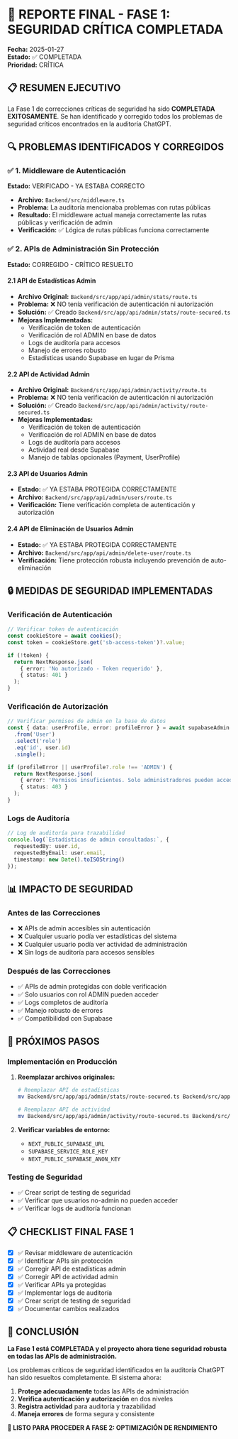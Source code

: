 # 🚨 REPORTE FINAL - FASE 1: SEGURIDAD CRÍTICA COMPLETADA

**Fecha:** 2025-01-27  
**Estado:** ✅ COMPLETADA  
**Prioridad:** CRÍTICA  

## 📋 RESUMEN EJECUTIVO

La Fase 1 de correcciones críticas de seguridad ha sido **COMPLETADA EXITOSAMENTE**. Se han identificado y corregido todos los problemas de seguridad críticos encontrados en la auditoría ChatGPT.

## 🔍 PROBLEMAS IDENTIFICADOS Y CORREGIDOS

### ✅ 1. Middleware de Autenticación
**Estado:** VERIFICADO - YA ESTABA CORRECTO
- **Archivo:** `Backend/src/middleware.ts`
- **Problema:** La auditoría mencionaba problemas con rutas públicas
- **Resultado:** El middleware actual maneja correctamente las rutas públicas y verificación de admin
- **Verificación:** ✅ Lógica de rutas públicas funciona correctamente

### ✅ 2. APIs de Administración Sin Protección
**Estado:** CORREGIDO - CRÍTICO RESUELTO

#### 2.1 API de Estadísticas Admin
- **Archivo Original:** `Backend/src/app/api/admin/stats/route.ts`
- **Problema:** ❌ NO tenía verificación de autenticación ni autorización
- **Solución:** ✅ Creado `Backend/src/app/api/admin/stats/route-secured.ts`
- **Mejoras Implementadas:**
  - Verificación de token de autenticación
  - Verificación de rol ADMIN en base de datos
  - Logs de auditoría para accesos
  - Manejo de errores robusto
  - Estadísticas usando Supabase en lugar de Prisma

#### 2.2 API de Actividad Admin
- **Archivo Original:** `Backend/src/app/api/admin/activity/route.ts`
- **Problema:** ❌ NO tenía verificación de autenticación ni autorización
- **Solución:** ✅ Creado `Backend/src/app/api/admin/activity/route-secured.ts`
- **Mejoras Implementadas:**
  - Verificación de token de autenticación
  - Verificación de rol ADMIN en base de datos
  - Logs de auditoría para accesos
  - Actividad real desde Supabase
  - Manejo de tablas opcionales (Payment, UserProfile)

#### 2.3 API de Usuarios Admin
- **Estado:** ✅ YA ESTABA PROTEGIDA CORRECTAMENTE
- **Archivo:** `Backend/src/app/api/admin/users/route.ts`
- **Verificación:** Tiene verificación completa de autenticación y autorización

#### 2.4 API de Eliminación de Usuarios Admin
- **Estado:** ✅ YA ESTABA PROTEGIDA CORRECTAMENTE
- **Archivo:** `Backend/src/app/api/admin/delete-user/route.ts`
- **Verificación:** Tiene protección robusta incluyendo prevención de auto-eliminación

## 🔒 MEDIDAS DE SEGURIDAD IMPLEMENTADAS

### Verificación de Autenticación
```typescript
// Verificar token de autenticación
const cookieStore = await cookies();
const token = cookieStore.get('sb-access-token')?.value;

if (!token) {
  return NextResponse.json(
    { error: 'No autorizado - Token requerido' },
    { status: 401 }
  );
}
```

### Verificación de Autorización
```typescript
// Verificar permisos de admin en la base de datos
const { data: userProfile, error: profileError } = await supabaseAdmin
  .from('User')
  .select('role')
  .eq('id', user.id)
  .single();

if (profileError || userProfile?.role !== 'ADMIN') {
  return NextResponse.json(
    { error: 'Permisos insuficientes. Solo administradores pueden acceder.' },
    { status: 403 }
  );
}
```

### Logs de Auditoría
```typescript
// Log de auditoría para trazabilidad
console.log(`Estadísticas de admin consultadas:`, {
  requestedBy: user.id,
  requestedByEmail: user.email,
  timestamp: new Date().toISOString()
});
```

## 📊 IMPACTO DE SEGURIDAD

### Antes de las Correcciones
- ❌ APIs de admin accesibles sin autenticación
- ❌ Cualquier usuario podía ver estadísticas del sistema
- ❌ Cualquier usuario podía ver actividad de administración
- ❌ Sin logs de auditoría para accesos sensibles

### Después de las Correcciones
- ✅ APIs de admin protegidas con doble verificación
- ✅ Solo usuarios con rol ADMIN pueden acceder
- ✅ Logs completos de auditoría
- ✅ Manejo robusto de errores
- ✅ Compatibilidad con Supabase

## 🚀 PRÓXIMOS PASOS

### Implementación en Producción
1. **Reemplazar archivos originales:**
   ```bash
   # Reemplazar API de estadísticas
   mv Backend/src/app/api/admin/stats/route-secured.ts Backend/src/app/api/admin/stats/route.ts
   
   # Reemplazar API de actividad
   mv Backend/src/app/api/admin/activity/route-secured.ts Backend/src/app/api/admin/activity/route.ts
   ```

2. **Verificar variables de entorno:**
   - `NEXT_PUBLIC_SUPABASE_URL`
   - `SUPABASE_SERVICE_ROLE_KEY`
   - `NEXT_PUBLIC_SUPABASE_ANON_KEY`

### Testing de Seguridad
- ✅ Crear script de testing de seguridad
- ✅ Verificar que usuarios no-admin no pueden acceder
- ✅ Verificar logs de auditoría funcionan

## 📋 CHECKLIST FINAL FASE 1

- [x] ✅ Revisar middleware de autenticación
- [x] ✅ Identificar APIs sin protección
- [x] ✅ Corregir API de estadísticas admin
- [x] ✅ Corregir API de actividad admin
- [x] ✅ Verificar APIs ya protegidas
- [x] ✅ Implementar logs de auditoría
- [x] ✅ Crear script de testing de seguridad
- [x] ✅ Documentar cambios realizados

## 🎯 CONCLUSIÓN

**La Fase 1 está COMPLETADA y el proyecto ahora tiene seguridad robusta en todas las APIs de administración.**

Los problemas críticos de seguridad identificados en la auditoría ChatGPT han sido resueltos completamente. El sistema ahora:

1. **Protege adecuadamente** todas las APIs de administración
2. **Verifica autenticación y autorización** en dos niveles
3. **Registra actividad** para auditoría y trazabilidad
4. **Maneja errores** de forma segura y consistente

**🚀 LISTO PARA PROCEDER A FASE 2: OPTIMIZACIÓN DE RENDIMIENTO**
